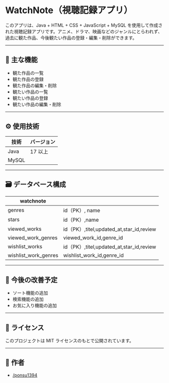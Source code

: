 # WatchNote（視聴記録アプリ）

このアプリは、Java + HTML + CSS + JavaScript + MySQL を使用して作成された視聴記録アプリです。アニメ、ドラマ、映画などのジャンルにとらわれず、過去に観た作品、今後観たい作品の登録・編集・削除ができます。

---

## 📌 主な機能

- 観た作品の一覧
- 観た作品の登録
- 観た作品の編集・削除
- 観たい作品の一覧
- 観たい作品の登録
- 観たい作品の編集・削除


---

## ⚙️ 使用技術

| 技術            | バージョン |
| --------------- | ---------- |
| Java            | 17 以上    |
| MySQL           |            |

---


## 🗃️ データベース構成

| watchnote  |                                                                   |
| ---------- | --------------------------------------------------------------------------- |
| genres     | id（PK）, name|
| stars      | id（PK）,name|
| viewed_works   | id（PK）,titel,updated_at,star_id,review|
| viewed_work_genres   | viewed_work_id,genre_id|
| wishlist_works | id（PK）,titel,updated_at,star_id,review|
| wishlist_work_genres | wishlist_work_id,genre_id|
---


## 📌 今後の改善予定

- ソート機能の追加
- 検索機能の追加
- お気に入り機能の追加

---

## 📄 ライセンス

このプロジェクトは MIT ライセンスのもとで公開されています。

---

## 👩 作者

- [/ponsu1394](https://github.com/ponsu1394/watch-note.git)
